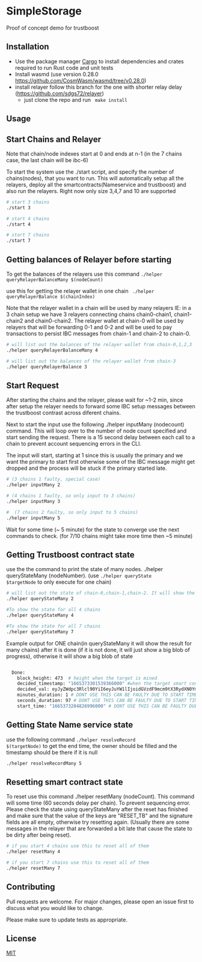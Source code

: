 # SimpleStorage

Proof of concept demo for trustboost

## Installation

- Use the package manager [Cargo](https://doc.rust-lang.org/cargo/getting-started/installation.html) to install dependencies and crates required to run Rust code and unit tests
- Install wasmd (use version 0.28.0 https://github.com/CosmWasm/wasmd/tree/v0.28.0)
- install relayer follow this branch for the one with shorter relay delay (https://github.com/sdgs72/relayer)
    - just clone the repo and run <code> make install </code>

## Usage

<h2> Start Chains and Relayer </h2>

Note that chain/node indexes start at 0 and ends at n-1 (in the 7 chains case, the last chain will be ibc-6)

To start the system use the ./start script, and specify the number of chains(nodes), that you want to run. This will automatically setup all the relayers, deploy all the smartcontracts(Nameservice and trustboost) and also run the relayers. Right now only size 3,4,7 and 10 are supported
```bash
# start 3 chains
./start 3

# start 4 chains
./start 4

# start 7 chains
./start 7
```

<h2> Getting balances of Relayer before starting </h2>

To get the balances of the relayers use this command <code>./helper queryRelayerBalanceMany $(nodeCount) </code> 

use this for getting the relayer wallet in one chain <code> ./helper queryRelayerBalance $(chainIndex) </code>

Note that the relayer wallet in a chain will be used by many relayers IE: in a 3 chain setup we have 3 relayers connecting chains chain0-chain1, chain1-chain2 and chain0-chain2. The relayer wallet at chain-0 will be used by relayers that will be forwarding 0-1 and 0-2 and will be used to pay transactions to persist IBC messages from chain-1 and chain-2 to chain-0.

```bash
# will list out the balances of the relayer wallet from chain-0,1,2,3
./helper queryRelayerBalanceMany 4

# will list out the balances of the relayer wallet from chain-3
./helper queryRelayerBalance 3
```



<h2> Start Request </h2>


After starting the chains and the relayer, please wait for ~1-2 min, since after setup the relayer needs to forward some IBC setup messages between the trustboost contrast across diferent chains.

Next to start the input use the following ./helper inputMany (nodecount) command. This will loop over to the number of node count specified and start sending the request. There is a 15 second delay between each call to a chain to prevent account sequencing errors in the CLI.

The input will start, starting at 1 since this is usually the primary and we want the primary to start first otherwise some of the IBC message might get dropped and the process will be stuck if the primary started late.

```bash
# (3 chains 1 faulty, special case)
./helper inputMany 2

# (4 chains 1 faulty, so only input to 3 chains)
./helper inputMany 3

#  (7 chains 2 faulty, so only input to 5 chains)
./helper inputMany 5
```

Wait for some time (~ 5 minute) for the state to converge use the next commands to check. (for 7/10 chains might take more time then ~5 minute)

<h2> Getting Trustboost contract state </h2>

use the the command to print the state of many nodes. ./helper queryStateMany (nodeNumber). (use <code>./helper queryState $targetNode</code> to only execute for one chain)
```bash 
# will list out the state of chain-0,chain-1,chain-2. It will show the done timestamp if it is finished. But please use the resolveRecordMany instead to get the final contract time stamp
./helper queryStateMany 2

#To show the state for all 4 chains
./helper queryStateMany 4

#To show the state for all 7 chains
./helper queryStateMany 7

```

Example output for ONE chain(in queryStateMany it will show the result for many chains) after it is done (if it is not done, it will just show a big blob of progress), otherwise it will show a big blob of state

```bash

  Done:
    block_height: 473  # height when the target is mined
    decided_timestamp: "1665373301539366000" #when the target smart contract will be executed
    decided_val: eyJyZWdpc3Rlcl90YiI6eyJuYW1lIjoidGVzdF9mcm9tX3RydXN0Ym9vc3Rfc2VwdCJ9fQ== # decided value
    minutes_duration: 1 # DONT USE THIS CAN BE FAULTY DUE TO START TIME ERROR
    seconds_duration: 97 # DONT USE THIS CAN BE FAULTY DUE TO START TIME ERROR
    start_time: "1665373204826996000" # DONT USE THIS CAN BE FAULTY DUE TO START TIME ERROR

```

<h2> Getting State Name service state</h2>


use the following command <code>./helper resolveRecord $(targetNode)</code> to get the end time, the owner should be filled and the timestamp should be there if it is null
```bash
./helper resolveRecordMany 5
```

<h2> Resetting smart contract state </h2>

To reset use this command ./helper resetMany (nodeCount). This command will some time (60 seconds delay per chain). To prevent sequencing error. Please check the state using queryStateMany after the reset has finished and make sure that the value of the keys are "RESET_TB" and the signature fields are all empty, otherwise try resetting again. (Usually there are some messages in the relayer that are forwarded a bit late that cause the state to be dirty after being reset).
```bash
# if you start 4 chains use this to reset all of them
./helper resetMany 4

# if you start 7 chains use this to reset all of them
./helper resetMany 7
```

## Contributing
Pull requests are welcome. For major changes, please open an issue first to discuss what you would like to change.

Please make sure to update tests as appropriate.

## License
[MIT](https://choosealicense.com/licenses/mit/)